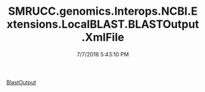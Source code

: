 ﻿---
title: SMRUCC.genomics.Interops.NCBI.Extensions.LocalBLAST.BLASTOutput.XmlFile
date: 7/7/2016 5:43:10 PM
---

[BlastOutput](T-SMRUCC.genomics.Interops.NCBI.Extensions.LocalBLAST.BLASTOutput.XmlFile.BlastOutput.html)
